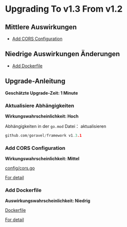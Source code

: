 # Upgrading To v1.3 From v1.2

## Mittlere Auswirkungen

- [Add CORS Configuration](#add-cors-configuration)

## Niedrige Auswirkungen Änderungen

- [Add Dockerfile](#add-dockerfile)

## Upgrade-Anleitung

**Geschätzte Upgrade-Zeit: 1 Minute**

### Aktualisiere Abhängigkeiten

**Wirkungswahrscheinlichkeit: Hoch**

Abhängigkeiten in der `go.mod` Datei： aktualisieren

```go
github.com/goravel/framework v1.3.1
```

### Add CORS Configuration

**Wirkungswahrscheinlichkeit: Mittel**

[config/cors.go](https://github.com/goravel/goravel/blob/v1.3.1/config/cors.go)

[For detail](../basic/routing#cross-origin-resource-sharing-cors)

### Add Dockerfile

**Auswirkungswahrscheinlichkeit: Niedrig**

[Dockerfile](https://github.com/goravel/goravel/blob/v1.3.1/Dockerfile)

[For detail](../quickstart/compile#docker)
